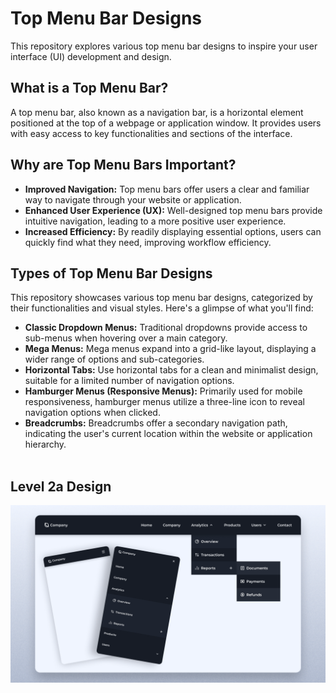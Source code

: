 # Top Menu Bar Designs

This repository explores various top menu bar designs to inspire your user interface (UI) development and design.

## What is a Top Menu Bar?

A top menu bar, also known as a navigation bar, is a horizontal element positioned at the top of a webpage or application window. It provides users with easy access to key functionalities and sections of the interface.

## Why are Top Menu Bars Important?

- **Improved Navigation:** Top menu bars offer users a clear and familiar way to navigate through your website or application.
- **Enhanced User Experience (UX):** Well-designed top menu bars provide intuitive navigation, leading to a more positive user experience.
- **Increased Efficiency:** By readily displaying essential options, users can quickly find what they need, improving workflow efficiency.

## Types of Top Menu Bar Designs

This repository showcases various top menu bar designs, categorized by their functionalities and visual styles. Here's a glimpse of what you'll find:

- **Classic Dropdown Menus:** Traditional dropdowns provide access to sub-menus when hovering over a main category.
- **Mega Menus:** Mega menus expand into a grid-like layout, displaying a wider range of options and sub-categories.
- **Horizontal Tabs:** Use horizontal tabs for a clean and minimalist design, suitable for a limited number of navigation options.
- **Hamburger Menus (Responsive Menus):** Primarily used for mobile responsiveness, hamburger menus utilize a three-line icon to reveal navigation options when clicked.
- **Breadcrumbs:** Breadcrumbs offer a secondary navigation path, indicating the user's current location within the website or application hierarchy.
<br><br>

## Level 2a Design 
![preview img](/screenshots/lvl2a.png)